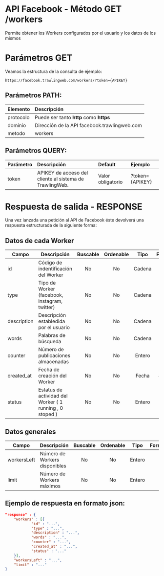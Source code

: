 # API Facebook - Método GET /workers

Permite obtener los Workers configurados por el usuario y los datos de los mismos

# Parámetros GET

Veamos la estructura de la consulta de ejemplo:

```
https://facebook.trawlingweb.com/workers/?token={APIKEY}
```

## Parámetros PATH:

| Elemento  | Descripción                                  |
| :-------- | :------------------------------------------- |
| protocolo | Puede ser tanto **http** como **https**      |
| dominio   | Dirección de la API facebook.trawlingweb.com |
| metodo    | workers                                      |

## Parámetros QUERY:

| Parámetro | Descripción                                             | Default           | Ejemplo         |
| :-------- | :------------------------------------------------------ | :---------------- | :-------------- |
| token     | APIKEY de acceso del cliente al sistema de TrawlingWeb. | Valor obligatorio | ?token={APIKEY} |

# Respuesta de salida - RESPONSE

Una vez lanzada una petición al API de Facebook éste devolverá una respuesta estructurada de la siguiente forma:

## Datos de cada Worker

| Campo       | Descripción                                              | Buscable | Ordenable |  Tipo  |   Formato    |
| ----------- | -------------------------------------------------------- | :------: | :-------: | :----: | :----------: |
| id          | Código de indentificación del Worker                     |    No    |    No     | Cadena |              |
| type        | Tipo de Worker (facebook, instagram, twitter)            |    No    |    No     | Cadena |              |
| description | Descripción establedida por el usuario                   |    No    |    No     | Cadena |              |
| words       | Palabras de búsqueda                                     |    No    |    No     | Cadena |              |
| counter     | Número de publicaciones almacenadas                      |    No    |    No     | Entero |              |
| created_at  | Fecha de creación del Worker                             |    No    |    No     | Fecha  | ISO 8601-UTC |
| status      | Estatus de actividad del Worker ( 1 running , 0 stoped ) |    No    |    No     | Entero |              |

## Datos generales

| Campo       | Descripción                   | Buscable | Ordenable |  Tipo  | Formato |
| ----------- | ----------------------------- | :------: | :-------: | :----: | :-----: |
| workersLeft | Número de Workers disponibles |    No    |    No     | Entero |         |
| limit       | Número de Workers máximos     |    No    |    No     | Entero |         |

## Ejemplo de respuesta en formato json:

```json
"response" : {
    "workers" : [{
            "id" : "...",
            "type" : "...",
            "description" : "...",
            "words" : "...",
            "counter" : "...",
            "created_at" : "...",
            "status" : "..."
    }],
    "workersLeft" : "...",
    "limit" : "..."
}
```
